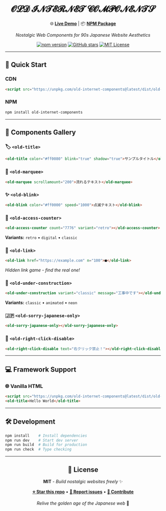 <div align="center">

# 𝓞𝓛𝓓 𝓘𝓝𝓣𝓔𝓡𝓝𝓔𝓣 𝓒𝓞𝓜𝓟𝓞𝓝𝓔𝓝𝓣𝓢

🌐 **[Live Demo](https://ivgtr.github.io/old-internet-components/)** | 📦 **[NPM Package](https://npmjs.com/package/old-internet-components)**

*Nostalgic Web Components for 90s Japanese Website Aesthetics*

[![npm version](https://img.shields.io/npm/v/old-internet-components.svg)](https://npmjs.com/package/old-internet-components)
[![GitHub stars](https://img.shields.io/github/stars/ivgtr/old-internet-components.svg)](https://github.com/ivgtr/old-internet-components)
[![MIT License](https://img.shields.io/badge/license-MIT-blue.svg)](LICENSE)

</div>

---

## 🚀 Quick Start

### CDN
```html
<script src="https://unpkg.com/old-internet-components@latest/dist/old-internet-components.umd.js"></script>
```

### NPM
```bash
npm install old-internet-components
```

---

## 🎨 Components Gallery

### 🏷️ `<old-title>`
```html
<old-title color="#ff0080" blink="true" shadow="true">サンプルタイトル</old-title>
```

### 📜 `<old-marquee>`
```html
<old-marquee scrollamount="200">流れるテキスト</old-marquee>
```

### ✨ `<old-blink>`
```html
<old-blink color="#ff0000" speed="1000">点滅テキスト</old-blink>
```

### 🔢 `<old-access-counter>`
```html
<old-access-counter count="7776" variant="retro"></old-access-counter>
```
**Variants:** `retro` • `digital` • `classic`

### 🔗 `<old-link>`
```html
<old-link href="https://example.com" n="100">■</old-link>
```
*Hidden link game - find the real one!*

### 🚧 `<old-under-construction>`
```html
<old-under-construction variant="classic" message="工事中です"></old-under-construction>
```
**Variants:** `classic` • `animated` • `neon`

### 🇯🇵 `<old-sorry-japanese-only>`
```html
<old-sorry-japanese-only></old-sorry-japanese-only>
```

### 🚫 `<old-right-click-disable>`
```html
<old-right-click-disable text="右クリック禁止！"></old-right-click-disable>
```

---

## 💻 Framework Support

### 🌐 Vanilla HTML
```html
<script src="https://unpkg.com/old-internet-components@latest/dist/old-internet-components.umd.js"></script>
<old-title>Hello World</old-title>
```

---

## 🛠️ Development

```bash
npm install    # Install dependencies
npm run dev    # Start dev server  
npm run build  # Build for production
npm run check  # Type checking
```

---

<div align="center">

## 📄 License

**MIT** - *Build nostalgic websites freely* ✨

**[⭐ Star this repo](https://github.com/ivgtr/old-internet-components)** • **[🐛 Report issues](https://github.com/ivgtr/old-internet-components/issues)** • **[🤝 Contribute](https://github.com/ivgtr/old-internet-components/pulls)**

*Relive the golden age of the Japanese web* 🌸

</div>